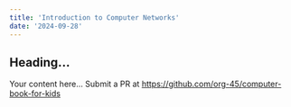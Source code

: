 ```yaml
---
title: 'Introduction to Computer Networks'
date: '2024-09-28'
---
```


## Heading...
Your content here...
Submit a PR at https://github.com/org-45/computer-book-for-kids
